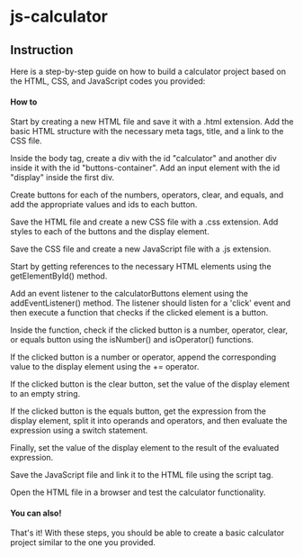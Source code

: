 # js-calculator

## Instruction
Here is a step-by-step guide on how to build a calculator project based on the HTML, CSS, and JavaScript codes you provided:

#### How to
Start by creating a new HTML file and save it with a .html extension. Add the basic HTML structure with the necessary meta tags, title, and a link to the CSS file.

Inside the body tag, create a div with the id "calculator" and another div inside it with the id "buttons-container". Add an input element with the id "display" inside the first div.

Create buttons for each of the numbers, operators, clear, and equals, and add the appropriate values and ids to each button.

Save the HTML file and create a new CSS file with a .css extension. Add styles to each of the buttons and the display element.

Save the CSS file and create a new JavaScript file with a .js extension.

Start by getting references to the necessary HTML elements using the getElementById() method.

Add an event listener to the calculatorButtons element using the addEventListener() method. The listener should listen for a 'click' event and then execute a function that checks if the clicked element is a button.

Inside the function, check if the clicked button is a number, operator, clear, or equals button using the isNumber() and isOperator() functions.

If the clicked button is a number or operator, append the corresponding value to the display element using the += operator.

If the clicked button is the clear button, set the value of the display element to an empty string.

If the clicked button is the equals button, get the expression from the display element, split it into operands and operators, and then evaluate the expression using a switch statement.

Finally, set the value of the display element to the result of the evaluated expression.

Save the JavaScript file and link it to the HTML file using the script tag.

Open the HTML file in a browser and test the calculator functionality.

#### You can also!
That's it! With these steps, you should be able to create a basic calculator project similar to the one you provided.